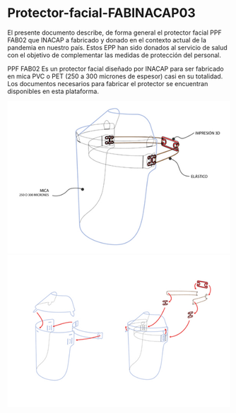 # Protector-facial-FABINACAP03
 El presente documento describe, de forma general el protector facial PPF FAB02 que INACAP a fabricado y donado en el contexto actual de la pandemia en nuestro país. Estos EPP han sido donados al servicio de salud con el objetivo de complementar las medidas de protección del personal.

 PPF FAB02 Es un protector facial diseñado por INACAP para ser fabricado en mica PVC o PET (250 a 300 micrones de espesor) casi en su totalidad. Los documentos necesarios para fabricar el protector se encuentran disponibles en esta plataforma.
 
 <p align="center">
 <img src="/Imagenes/001.jpg"  alt="Protector Facial"/>
 <img src="/Imagenes/002.jpg"  alt="Protector Facial"/>
 </p>
 
